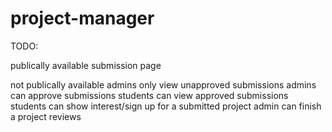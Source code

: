 # project-manager

TODO:
<!-- create frontend -->
<!-- create backend -->

<!-- setup deployments -->
<!-- create firebase project for users (use firebase for auth, but create custom jwt tokens for security, aka, if we get a valid firebase token, create a custom jwt) -->

<!-- all features assumed to be front end AND back end -->
<!-- sign up page -->
<!-- sign in page -->

publically available
    submission page

not publically available
    admins only view unapproved submissions
    admins can approve submissions
    students can view approved submissions
    students can show interest/sign up for a submitted project
    admin can finish a project
    reviews

